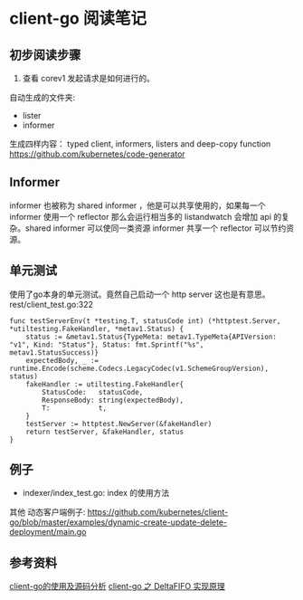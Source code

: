 # client-go 阅读笔记

## 初步阅读步骤
1. 查看 corev1 发起请求是如何进行的。

自动生成的文件夹:
- lister
- informer 

生成四样内容： typed client, informers, listers and deep-copy function
https://github.com/kubernetes/code-generator  

## Informer
informer 也被称为 shared informer ，他是可以共享使用的，如果每一个 informer 使用一个 reflector 那么会运行相当多的 listandwatch 会增加 api 的复杂。shared informer 可以使同一类资源 informer 共享一个 reflector 可以节约资源。

## 单元测试
使用了go本身的单元测试。竟然自己启动一个 http server 这也是有意思。rest/client_test.go:322

```
func testServerEnv(t *testing.T, statusCode int) (*httptest.Server, *utiltesting.FakeHandler, *metav1.Status) {
	status := &metav1.Status{TypeMeta: metav1.TypeMeta{APIVersion: "v1", Kind: "Status"}, Status: fmt.Sprintf("%s", metav1.StatusSuccess)}
	expectedBody, _ := runtime.Encode(scheme.Codecs.LegacyCodec(v1.SchemeGroupVersion), status)
	fakeHandler := utiltesting.FakeHandler{
		StatusCode:   statusCode,
		ResponseBody: string(expectedBody),
		T:            t,
	}
	testServer := httptest.NewServer(&fakeHandler)
	return testServer, &fakeHandler, status
}
```

## 例子
- indexer/index_test.go: index 的使用方法

其他
动态客户端例子: https://github.com/kubernetes/client-go/blob/master/examples/dynamic-create-update-delete-deployment/main.go

## 参考资料
[client-go的使用及源码分析](https://www.bookstack.cn/read/huweihuang-kubernetes-notes/develop-client-go.md)
[client-go 之 DeltaFIFO 实现原理](https://mp.weixin.qq.com/s?__biz=MzU4MjQ0MTU4Ng==&mid=2247485864&idx=1&sn=2011dfed276fe75a767d1e55f7d979ce&chksm=fdb906b5cace8fa3a01b911ac1004f6d6b57d8e0ae0d9a0e0746cdfa988947cc0e37ad2a980c&scene=21#wechat_redirect)